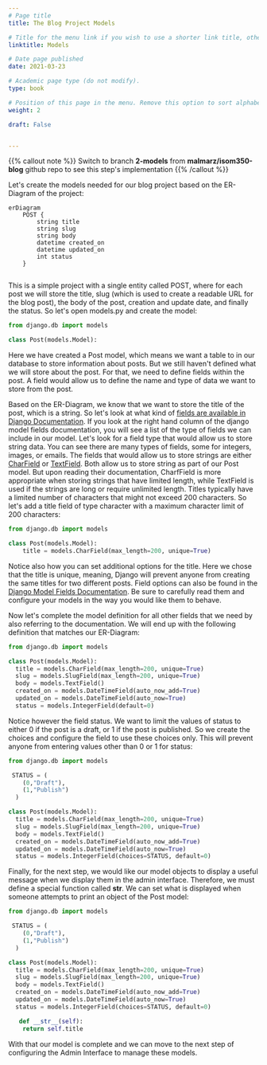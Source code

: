 ```yaml
---
# Page title
title: The Blog Project Models

# Title for the menu link if you wish to use a shorter link title, otherwise remove this option.
linktitle: Models

# Date page published
date: 2021-03-23

# Academic page type (do not modify).
type: book

# Position of this page in the menu. Remove this option to sort alphabetically.
weight: 2

draft: False


---
```


{{% callout note %}}
Switch to branch **2-models** from **malmarz/isom350-blog** github repo to see this step's implementation
{{% /callout %}}

Let's create the models needed for our blog project based on the ER-Diagram of the project:

```mermaid
erDiagram
    POST {
        string title
        string slug
        string body
        datetime created_on
        datetime updated_on
        int status 
    }
    
```

This is a simple project with a single entity called POST, where for each post we will store the title, slug (which is used to create a readable URL for the blog post), the body of the post, creation and update date, and finally the status. So let's open models.py and create the model:

```python
from django.db import models

class Post(models.Model):

```

Here we have created a Post model, which means we want a table to in our database to store information about posts. But we still haven't defined what we will store about the post. For that, we need to define fields within the post. A field would allow us to define the name and type of data we want to store from the post.

Based on the ER-Diagram, we know that we want to store the title of the post, which is a string. So let's look at what kind of [fields are available in Django Documentation](https://docs.djangoproject.com/en/3.1/ref/models/fields/). If you look at the right hand column of the django model fields documentation, you will see a list of the type of fields we can include in our model. Let's look for a field type that would allow us to store string data. You can see there are many types of fields, some for integers, images, or emails. The fields that would allow us to store strings are either [CharField](https://docs.djangoproject.com/en/3.1/ref/models/fields/#charfield) or [TextField](https://docs.djangoproject.com/en/3.1/ref/models/fields/#textfield). Both allow us to store string as part of our Post model. But upon reading their documentation, CharfField is more appropriate when storing strings that have limited length, while TextField is used if the strings are long or require unlimited length. Titles typically have a limited number of characters that might not exceed 200 characters. So let's add a title field of type character with a maximum character limit of 200 characters:

```python
from django.db import models

class Post(models.Model):
    title = models.CharField(max_length=200, unique=True)
```
Notice also how you can set additional options for the title. Here we chose that the title is unique, meaning, Django will prevent anyone from creating the same titles for two different posts. Field options can also be found in the [Django Model Fields Documentation](https://docs.djangoproject.com/en/3.1/ref/models/fields/). Be sure to carefully read them and configure your models in the way you would like them to behave.

Now let's complete the model definition for all other fields that we need by also referring to the documentation. We will end up with the following definition that matches our ER-Diagram:

```python
from django.db import models

class Post(models.Model):
  title = models.CharField(max_length=200, unique=True)
  slug = models.SlugField(max_length=200, unique=True)
  body = models.TextField()
  created_on = models.DateTimeField(auto_now_add=True)
  updated_on = models.DateTimeField(auto_now=True)
  status = models.IntegerField(default=0)
```

Notice however the field status. We want to limit the values of status to either 0 if the post is a draft, or 1 if the post is published. So we create the choices and configure the field to use these choices only. This will prevent anyone from entering values other than 0 or 1 for status:

```python
from django.db import models

 STATUS = (
    (0,"Draft"),
    (1,"Publish")
  )

class Post(models.Model):
  title = models.CharField(max_length=200, unique=True)
  slug = models.SlugField(max_length=200, unique=True)
  body = models.TextField()
  created_on = models.DateTimeField(auto_now_add=True)
  updated_on = models.DateTimeField(auto_now=True)
  status = models.IntegerField(choices=STATUS, default=0)
```

Finally, for the next step, we would like our model objects to display a useful message when we display them in the admin interface. Therefore, we must define a special function called **__str__**. We can set what is displayed when someone attempts to print an object of the Post model:

```python
from django.db import models

 STATUS = (
    (0,"Draft"),
    (1,"Publish")
  )

class Post(models.Model):
  title = models.CharField(max_length=200, unique=True)
  slug = models.SlugField(max_length=200, unique=True)
  body = models.TextField()
  created_on = models.DateTimeField(auto_now_add=True)
  updated_on = models.DateTimeField(auto_now=True)
  status = models.IntegerField(choices=STATUS, default=0)

   def __str__(self):
    return self.title
```

With that our model is complete and we can move to the next step of configuring the Admin Interface to manage these models.
